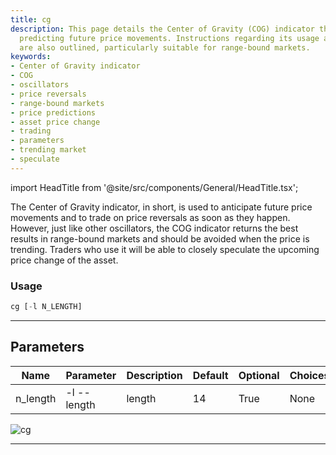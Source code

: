 ```yaml
---
title: cg
description: This page details the Center of Gravity (COG) indicator that aids in
  predicting future price movements. Instructions regarding its usage and parameters
  are also outlined, particularly suitable for range-bound markets.
keywords:
- Center of Gravity indicator
- COG
- oscillators
- price reversals
- range-bound markets
- price predictions
- asset price change
- trading
- parameters
- trending market
- speculate
---
```


import HeadTitle from '@site/src/components/General/HeadTitle.tsx';

<HeadTitle title="forex /ta/cg - Reference | OpenBB Terminal Docs" />

The Center of Gravity indicator, in short, is used to anticipate future price movements and to trade on price reversals as soon as they happen. However, just like other oscillators, the COG indicator returns the best results in range-bound markets and should be avoided when the price is trending. Traders who use it will be able to closely speculate the upcoming price change of the asset.

### Usage

```python wordwrap
cg [-l N_LENGTH]
```

---

## Parameters

| Name | Parameter | Description | Default | Optional | Choices |
| ---- | --------- | ----------- | ------- | -------- | ------- |
| n_length | -l  --length | length | 14 | True | None |

![cg](https://user-images.githubusercontent.com/46355364/154310202-cd0d703e-21ba-41a2-b58a-5b8547efa887.png)

---
